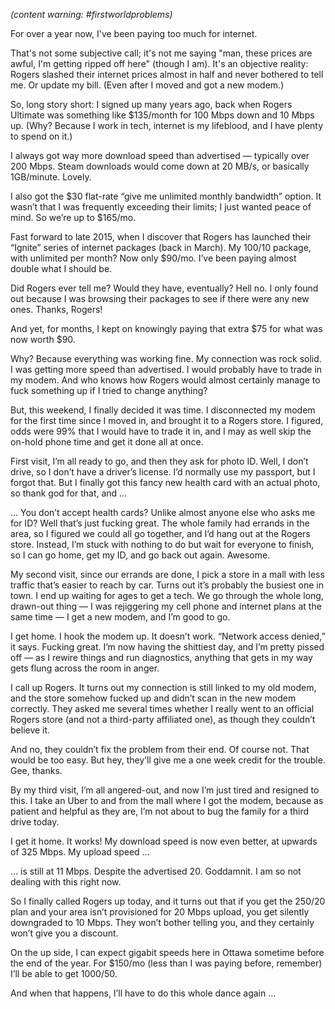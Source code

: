 *(content warning: #firstworldproblems)*

For over a year now, I've been paying too much for internet.

That's not some subjective call; it's not me saying "man, these prices are awful, I'm getting ripped off here" (though I am).  It's an objective reality: Rogers slashed their internet prices almost in half and never bothered to tell me.  Or update my bill.  (Even after I moved and got a new modem.)

So, long story short: I signed up many years ago, back when Rogers Ultimate was something like $135/month for 100 Mbps down and 10 Mbps up.  (Why?  Because I work in tech, internet is my lifeblood, and I have plenty to spend on it.)

I always got way more download speed than advertised — typically over 200 Mbps.  Steam downloads would come down at 20 MB/s, or basically 1GB/minute.  Lovely.

I also got the $30 flat-rate “give me unlimited monthly bandwidth” option.  It wasn’t that I was frequently exceeding their limits; I just wanted peace of mind.  So we’re up to $165/mo.

Fast forward to late 2015, when I discover that Rogers has launched their “Ignite” series of internet packages (back in March).  My 100/10 package, with unlimited per month?  Now only $90/mo.  I’ve been paying almost double what I should be.

Did Rogers ever tell me?  Would they have, eventually?  Hell no.  I only found out because I was browsing their packages to see if there were any new ones.  Thanks, Rogers!

And yet, for months, I kept on knowingly paying that extra $75 for what was now worth $90.

Why?  Because everything was working fine.  My connection was rock solid.  I was getting more speed than advertised.  I would probably have to trade in my modem.  And who knows how Rogers would almost certainly manage to fuck something up if I tried to change anything?

But, this weekend, I finally decided it was time.  I disconnected my modem for the first time since I moved in, and brought it to a Rogers store.  I figured, odds were 99% that I would have to trade it in, and I may as well skip the on-hold phone time and get it done all at once.

First visit, I’m all ready to go, and then they ask for photo ID.  Well, I don’t drive, so I don’t have a driver’s license.  I’d normally use my passport, but I forgot that.  But I finally got this fancy new health card with an actual photo, so thank god for that, and …

… You don’t accept health cards?  Unlike almost anyone else who asks me for ID?  Well that’s just fucking great.  The whole family had errands in the area, so I figured we could all go together, and I’d hang out at the Rogers store.  Instead, I’m stuck with nothing to do but wait for everyone to finish, so I can go home, get my ID, and go back out again.  Awesome.

My second visit, since our errands are done, I pick a store in a mall with less traffic that’s easier to reach by car.  Turns out it’s probably the busiest one in town.  I end up waiting for ages to get a tech.  We go through the whole long, drawn-out thing — I was rejiggering my cell phone and internet plans at the same time — I get a new modem, and I’m good to go.

I get home.  I hook the modem up.  It doesn’t work.  “Network access denied,” it says.  Fucking great.  I’m now having the shittiest day, and I’m pretty pissed off — as I rewire things and run diagnostics, anything that gets in my way gets flung across the room in anger.

I call up Rogers.  It turns out my connection is still linked to my old modem, and the store somehow fucked up and didn’t scan in the new modem correctly.  They asked me several times whether I really went to an official Rogers store (and not a third-party affiliated one), as though they couldn’t believe it.

And no, they couldn’t fix the problem from their end.  Of course not.  That would be too easy.  But hey, they’ll give me a one week credit for the trouble.  Gee, thanks.

By my third visit, I’m all angered-out, and now I’m just tired and resigned to this.  I take an Uber to and from the mall where I got the modem, because as patient and helpful as they are, I’m not about to bug the family for a third drive today.

I get it home.  It works!  My download speed is now even better, at upwards of 325 Mbps.  My upload speed …

… is still at 11 Mbps.  Despite the advertised 20.  Goddamnit.  I am so not dealing with this right now.

So I finally called Rogers up today, and it turns out that if you get the 250/20 plan and your area isn’t provisioned for 20 Mbps upload, you get silently downgraded to 10 Mbps.  They won’t bother telling you, and they certainly won’t give you a discount.

On the up side, I can expect gigabit speeds here in Ottawa sometime before the end of the year.  For $150/mo (less than I was paying before, remember) I’ll be able to get 1000/50.

And when that happens, I’ll have to do this whole dance again …

